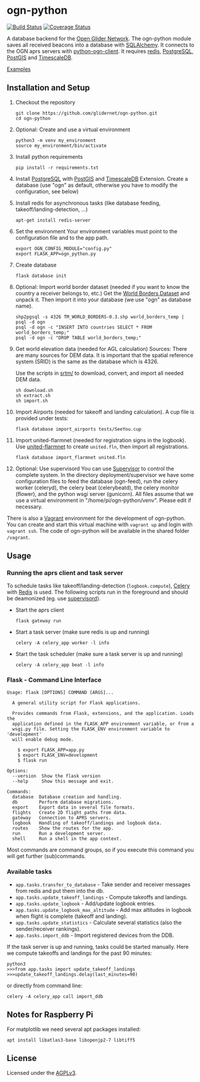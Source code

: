 # ogn-python

[![Build Status](https://travis-ci.org/glidernet/ogn-python.svg?branch=master)](https://travis-ci.org/glidernet/ogn-python)
[![Coverage Status](https://img.shields.io/coveralls/glidernet/ogn-python.svg)](https://coveralls.io/r/glidernet/ogn-python)

A database backend for the [Open Glider Network](http://wiki.glidernet.org/).
The ogn-python module saves all received beacons into a database with [SQLAlchemy](http://www.sqlalchemy.org/).
It connects to the OGN aprs servers with [python-ogn-client](https://github.com/glidernet/python-ogn-client).
It requires [redis](http://redis.io), [PostgreSQL](http://www.postgresql.org/), [PostGIS](http://www.postgis.net/) and [TimescaleDB](https://www.timescale.com).

[Examples](https://github.com/glidernet/ogn-python/wiki/Examples)


## Installation and Setup
1. Checkout the repository

    ```
    git clone https://github.com/glidernet/ogn-python.git
    cd ogn-python
    ```

2. Optional: Create and use a virtual environment
    ```
    python3 -m venv my_environment
    source my_environment/bin/activate
    ```

3. Install python requirements

    ```
    pip install -r requirements.txt
    ```

4. Install [PostgreSQL](http://www.postgresql.org/) with [PostGIS](http://www.postgis.net/) and [TimescaleDB](https://www.timescale.com) Extension.
    Create a database (use "ogn" as default, otherwise you have to modify the configuration, see below)

5. Install redis for asynchronous tasks (like database feeding, takeoff/landing-detection, ...)

    ```
    apt-get install redis-server
    ```

6. Set the environment
  Your environment variables must point to the configuration file and to the app path.

    ```
    export OGN_CONFIG_MODULE="config.py"
    export FLASK_APP=ogn_python.py
    ```

7. Create database

    ```
    flask database init
    ```

8. Optional: Import world border dataset (needed if you want to know the country a receiver belongs to, etc.)
    Get the [World Borders Dataset](http://thematicmapping.org/downloads/world_borders.php) and unpack it.
    Then import it into your database (we use "ogn" as database name).
    
    ```
    shp2pgsql -s 4326 TM_WORLD_BORDERS-0.3.shp world_borders_temp | psql -d ogn
    psql -d ogn -c "INSERT INTO countries SELECT * FROM world_borders_temp;"
    psql -d ogn -c "DROP TABLE world_borders_temp;"
    ```
    
9. Get world elevation data (needed for AGL calculation)
    Sources: There are many sources for DEM data. It is important that the spatial reference system (SRID) is the same as the database which is 4326.

    Use the scripts in [srtm/](srtm) to download, convert, and import all needed DEM data.
    ```
    sh download.sh
    sh extract.sh
    sh import.sh
    ```

10. Import Airports (needed for takeoff and landing calculation). A cup file is provided under tests:
	
	```
	flask database import_airports tests/SeeYou.cup 
	```

11. Import united-flarmnet (needed for registration signs in the logbook).
    Use [united-flarmnet](https://github.com/Turbo87/united-flarmnet) to create `united.fln`, then import all registrations.
	```
	flask database import_flarmnet united.fln
	```

12. Optional: Use supervisord
	You can use [Supervisor](http://supervisord.org/) to control the complete system. In the directory deployment/supervisor
	we have some configuration files to feed the database (ogn-feed), run the celery worker (celeryd), the celery beat
	(celerybeatd), the celery monitor (flower), and the python wsgi server (gunicorn). All files assume that
	we use a virtual environment in "/home/pi/ogn-python/venv". Please edit if necessary.

There is also a [Vagrant](https://www.vagrantup.com/) environment for the development of ogn-python.
You can create and start this virtual machine with `vagrant up` and login with `vagrant ssh`.
The code of ogn-python will be available in the shared folder `/vagrant`.

## Usage
### Running the aprs client and task server
To schedule tasks like takeoff/landing-detection (`logbook.compute`),
[Celery](http://www.celeryproject.org/) with [Redis](http://www.redis.io/) is used.
The following scripts run in the foreground and should be deamonized
(eg. use [supervisord](http://supervisord.org/)).

- Start the aprs client

  ```
  flask gateway run
  ```

- Start a task server (make sure redis is up and running)

  ```
  celery -A celery_app worker -l info
  ```

- Start the task scheduler (make sure a task server is up and running)

  ```
  celery -A celery_app beat -l info
  ```

### Flask - Command Line Interface
```
Usage: flask [OPTIONS] COMMAND [ARGS]...

  A general utility script for Flask applications.

  Provides commands from Flask, extensions, and the application. Loads the
  application defined in the FLASK_APP environment variable, or from a
  wsgi.py file. Setting the FLASK_ENV environment variable to 'development'
  will enable debug mode.

    $ export FLASK_APP=app.py
    $ export FLASK_ENV=development
    $ flask run

Options:
  --version  Show the flask version
  --help     Show this message and exit.

Commands:
  database  Database creation and handling.
  db        Perform database migrations.
  export    Export data in several file formats.
  flights   Create 2D flight paths from data.
  gateway   Connection to APRS servers.
  logbook   Handling of takeoff/landings and logbook data.
  routes    Show the routes for the app.
  run       Run a development server.
  shell     Run a shell in the app context.
```

Most commands are command groups, so if you execute this command you will get further (sub)commands.

### Available tasks

- `app.tasks.transfer_to_database` - Take sender and receiver messages from redis and put them into the db.
- `app.tasks.update_takeoff_landings` - Compute takeoffs and landings.
- `app.tasks.update_logbook` - Add/update logbook entries.
- `app.tasks.update_logbook_max_altitude` - Add max altitudes in logbook when flight is complete (takeoff and landing).
- `app.tasks.update_statistics` - Calculate several statistics (also the sender/receiver rankings).
- `app.tasks.import_ddb` - Import registered devices from the DDB.

If the task server is up and running, tasks could be started manually. Here we compute takeoffs and landings for the past 90 minutes:

```
python3
>>>from app.tasks import update_takeoff_landings
>>>update_takeoff_landings.delay(last_minutes=90)
```

or directly from command line:

```
celery -A celery_app call import_ddb
```

## Notes for Raspberry Pi
For matplotlib we need several apt packages installed:

```
apt install libatlas3-base libopenjp2-7 libtiff5
```

## License
Licensed under the [AGPLv3](LICENSE).
